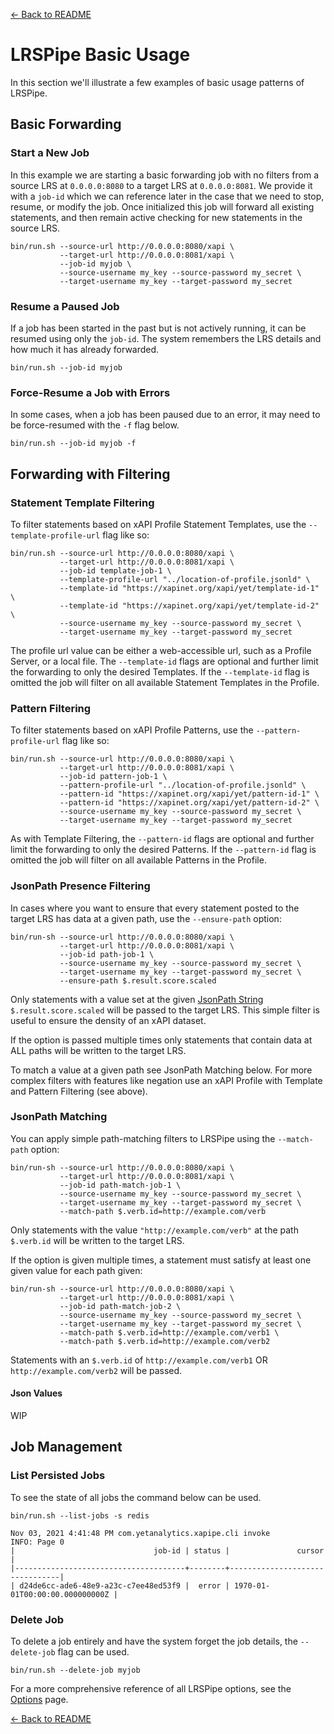[<- Back to README](../README.md)
# LRSPipe Basic Usage

In this section we'll illustrate a few examples of basic usage patterns of LRSPipe.

## Basic Forwarding

### Start a New Job

In this example we are starting a basic forwarding job with no filters from a source LRS at `0.0.0.0:8080` to a target LRS at `0.0.0.0:8081`. We provide it with a `job-id` which we can reference later in the case that we need to stop, resume, or modify the job. Once initialized this job will forward all existing statements, and then remain active checking for new statements in the source LRS.

``` shell
bin/run.sh --source-url http://0.0.0.0:8080/xapi \
           --target-url http://0.0.0.0:8081/xapi \
           --job-id myjob \
           --source-username my_key --source-password my_secret \
           --target-username my_key --target-password my_secret
```

### Resume a Paused Job

If a job has been started in the past but is not actively running, it can be resumed using only the `job-id`. The system remembers the LRS details and how much it has already forwarded.

``` shell
bin/run.sh --job-id myjob
```

### Force-Resume a Job with Errors

In some cases, when a job has been paused due to an error, it may need to be force-resumed with the `-f` flag below.

``` shell
bin/run.sh --job-id myjob -f
```

## Forwarding with Filtering

### Statement Template Filtering

To filter statements based on xAPI Profile Statement Templates, use the `--template-profile-url` flag like so:

``` shell
bin/run.sh --source-url http://0.0.0.0:8080/xapi \
           --target-url http://0.0.0.0:8081/xapi \
           --job-id template-job-1 \
           --template-profile-url "../location-of-profile.jsonld" \
           --template-id "https://xapinet.org/xapi/yet/template-id-1" \
           --template-id "https://xapinet.org/xapi/yet/template-id-2" \
           --source-username my_key --source-password my_secret \
           --target-username my_key --target-password my_secret

```

The profile url value can be either a web-accessible url, such as a Profile Server, or a local file. The `--template-id` flags are optional and further limit the forwarding to only the desired Templates. If the `--template-id` flag is omitted the job will filter on all available Statement Templates in the Profile.

### Pattern Filtering

To filter statements based on xAPI Profile Patterns, use the `--pattern-profile-url` flag like so:

``` shell
bin/run.sh --source-url http://0.0.0.0:8080/xapi \
           --target-url http://0.0.0.0:8081/xapi \
           --job-id pattern-job-1 \
           --pattern-profile-url "../location-of-profile.jsonld" \
           --pattern-id "https://xapinet.org/xapi/yet/pattern-id-1" \
           --pattern-id "https://xapinet.org/xapi/yet/pattern-id-2" \
           --source-username my_key --source-password my_secret \
           --target-username my_key --target-password my_secret

```

As with Template Filtering, the `--pattern-id` flags are optional and further limit the forwarding to only the desired Patterns. If the `--pattern-id` flag is omitted the job will filter on all available Patterns in the Profile.

### JsonPath Presence Filtering

In cases where you want to ensure that every statement posted to the target LRS has data at a given path, use the `--ensure-path` option:

``` shell
bin/run-sh --source-url http://0.0.0.0:8080/xapi \
           --target-url http://0.0.0.0:8081/xapi \
           --job-id path-job-1 \
           --source-username my_key --source-password my_secret \
           --target-username my_key --target-password my_secret \
           --ensure-path $.result.score.scaled

```

Only statements with a value set at the given [JsonPath String](https://goessner.net/articles/JsonPath/) `$.result.score.scaled` will be passed to the target LRS. This simple filter is useful to ensure the density of an xAPI dataset.

If the option is passed multiple times only statements that contain data at ALL paths will be written to the target LRS.

To match a value at a given path see JsonPath Matching below. For more complex filters with features like negation use an xAPI Profile with Template and Pattern Filtering (see above).

### JsonPath Matching

You can apply simple path-matching filters to LRSPipe using the `--match-path` option:

``` shell
bin/run-sh --source-url http://0.0.0.0:8080/xapi \
           --target-url http://0.0.0.0:8081/xapi \
           --job-id path-match-job-1 \
           --source-username my_key --source-password my_secret \
           --target-username my_key --target-password my_secret \
           --match-path $.verb.id=http://example.com/verb

```

Only statements with the value `"http://example.com/verb"` at the path `$.verb.id` will be written to the target LRS.

If the option is given multiple times, a statement must satisfy at least one given value for each path given:

``` shell
bin/run-sh --source-url http://0.0.0.0:8080/xapi \
           --target-url http://0.0.0.0:8081/xapi \
           --job-id path-match-job-2 \
           --source-username my_key --source-password my_secret \
           --target-username my_key --target-password my_secret \
           --match-path $.verb.id=http://example.com/verb1 \
           --match-path $.verb.id=http://example.com/verb2
```

Statements with an `$.verb.id` of `http://example.com/verb1` OR `http://example.com/verb2` will be passed.

#### Json Values

WIP

## Job Management

### List Persisted Jobs

To see the state of all jobs the command below can be used.

``` shell
bin/run.sh --list-jobs -s redis

Nov 03, 2021 4:41:48 PM com.yetanalytics.xapipe.cli invoke
INFO: Page 0
|                               job-id | status |               cursor           |
|--------------------------------------+--------+--------------------------------|
| d24de6cc-ade6-48e9-a23c-c7ee48ed53f9 |  error | 1970-01-01T00:00:00.000000000Z |
```

### Delete Job

To delete a job entirely and have the system forget the job details, the `--delete-job` flag can be used.

``` shell
bin/run.sh --delete-job myjob
```

For a more comprehensive reference of all LRSPipe options, see the [Options](options.md) page.

[<- Back to README](../README.md)
